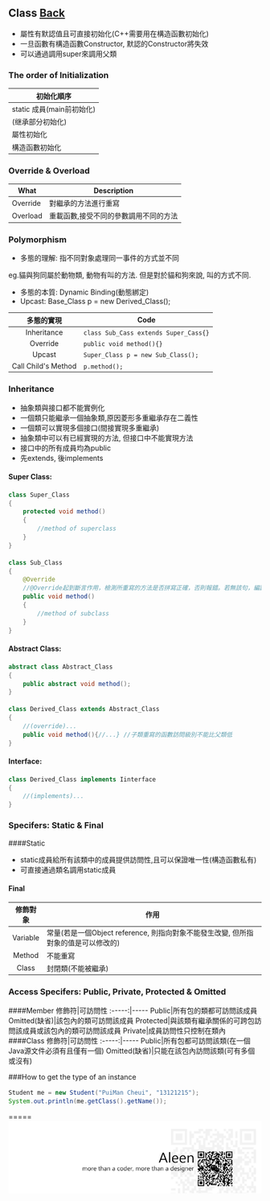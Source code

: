 ## Class [Back](./../Java.md)

- 屬性有默認值且可直接初始化(C++需要用在構造函數初始化)
- 一旦函數有構造函數Constructor, 默認的Constructor將失效
- 可以通過調用super來調用父類

### The order of Initialization

初始化順序|
------------|
static 成員(main前初始化) |
(继承部分初始化) |
屬性初始化 |
構造函數初始化|

### Override & Overload
What|Description
--------|------
Override|對繼承的方法進行重寫
Overload|重載函數,接受不同的參數調用不同的方法

### Polymorphism
- 多態的理解: 指不同對象處理同一事件的方式並不同

eg.貓與狗同屬於動物類, 動物有叫的方法. 但是對於貓和狗來說, 叫的方式不同.

- 多態的本質: Dynamic Binding(動態綁定)
- Upcast: Base_Class p = new Derived_Class();

多態的實現| Code
:----:|------
Inheritance|```class Sub_Cass extends Super_Cass{}```
Override|```public void method(){}```
Upcast|```Super_Class p = new Sub_Class();```
Call Child's Method|```p.method();```

### Inheritance
- 抽象類與接口都不能實例化
- 一個類只能繼承一個抽象類,原因菱形多重繼承存在二義性
- 一個類可以實現多個接口(間接實現多重繼承)
- 抽象類中可以有已經實現的方法, 但接口中不能實現方法
- 接口中的所有成員均為public
- 先extends, 後implements

#### Super Class:
```java
class Super_Class
{
	protected void method()
	{
		//method of superclass
	}
}

class Sub_Class
{
	@Override
	//@Override起到斷言作用，檢測所重寫的方法是否拼寫正確，否則報錯。若無該句，編譯器會認為這是新方法
	public void method()
	{
		//method of subclass
	}
}
```

#### Abstract Class:
```Java
abstract class Abstract_Class
{
	public abstract void method();
}

class Derived_Class extends Abstract_Class
{
	//(override)...
	public void method(){//...} //子類重寫的函數訪問級別不能比父類低
}
```
#### Interface:
```Java
class Derived_Class implements Iinterface
{
	//(implements)...
}
```

### Specifers: Static & Final
####Static
- static成員給所有該類中的成員提供訪問性,且可以保證唯一性(構造函數私有)
- 可直接通過類名調用static成員

#### Final
修飾對象|作用
:-----:|-----
Variable|常量(若是一個Object reference, 則指向對象不能發生改變, 但所指對象的值是可以修改的)
Method|不能重寫
Class|封閉類(不能被繼承)

### Access Specifers: Public, Private, Protected & Omitted
####Member
修飾符|可訪問性
:-----:|-----
Public|所有包的類都可訪問該成員
Omitted(缺省)|該包內的類可訪問該成員
Protected|與該類有繼承關係的可跨包訪問該成員或該包內的類可訪問該成員
Private|成員訪問性只控制在類內
####Class
修飾符|可訪問性
:-----:|-----
Public|所有包都可訪問該類(在一個Java源文件必須有且僅有一個)
Omitted(缺省)|只能在該包內訪問該類(可有多個或沒有)

###How to get the type of an instance
```Java
Student me = new Student("PuiMan Cheui", "13121215");
System.out.println(me.getClass().getName());
```

=====
<a href="http://aleen42.github.io/" target="_blank" ><img src="./../../../pic/tail.gif"></a>
